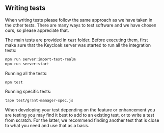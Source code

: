 ## Writing tests

When writing tests please follow the same approach as we have taken in the other tests. There are many ways to 
test software and we have chosen ours, so please appreciate that.

The main tests are provided in `test` folder. Before executing them, first make sure that the Keycloak server was started to run all the integration tests:

```bash
npm run server:import-test-realm
npm run server:start
```

Running all the tests:

```bash
npm test
```

Running specific tests:

```bash
tape test/grant-manager-spec.js
```

When developing your test depending on the feature or enhancement you are testing you may find it best to add to an
existing test, or to write a test from scratch. For the latter, we recommend finding another test that is close to what 
you need and use that as a basis.

